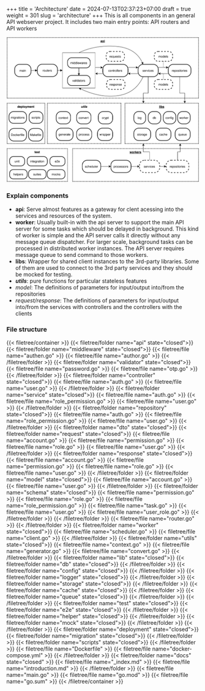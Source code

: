 +++
title = 'Architecture'
date = 2024-07-13T02:37:23+07:00
draft = true
weight = 301
slug = 'architecture'
+++
This is all components in an general API webserver project. It includes two main entry points: API routers and API workers

![](program_structure.svg "Structure of a complete api server")

### Explain components

- **api**: Serve almost features as a gateway for clent acessing into the services and resources of the system.
- **worker**: Usually built-in with the api server to support the main API server for some tasks which should be delayed in background. This kind of worker is simple and the API server calls it directly without any message queue dispatcher. For larger scale, background tasks can be processed in distributed worker instances. The API server requires message queue to send command to those workers.
- **libs**: Wrapper for shared client instances to the 3rd-party libraries. Some of them are used to connect to the 3rd party services and they should be mocked for testing.
- **_utils_**: pure functions for particular stateless features
- _model_: The definitions of parameters for input/output into/from the repositories
- _request/response_: The definitions of parameters for input/output into/from the services with controllers and the controllers with the clients

### File structure

{{< filetree/container >}}
  {{< filetree/folder name="api" state="closed">}}
    {{< filetree/folder name="middleware" state="closed">}}
        {{< filetree/file name="authen.go" >}}
        {{< filetree/file name="author.go" >}}
    {{< /filetree/folder >}}
    {{< filetree/folder name="validator" state="closed">}}
        {{< filetree/file name="password.go" >}}
        {{< filetree/file name="otp.go" >}}
    {{< /filetree/folder >}}
    {{< filetree/folder name="controller" state="closed">}}
        {{< filetree/file name="auth.go" >}}
        {{< filetree/file name="user.go" >}}
    {{< /filetree/folder >}}
    {{< filetree/folder name="service" state="closed">}}
        {{< filetree/file name="auth.go" >}}
        {{< filetree/file name="role_permission.go" >}}
        {{< filetree/file name="user.go" >}}
    {{< /filetree/folder >}}
    {{< filetree/folder name="repository" state="closed">}}
        {{< filetree/file name="auth.go" >}}
        {{< filetree/file name="role_permission.go" >}}
        {{< filetree/file name="user.go" >}}
    {{< /filetree/folder >}}
    {{< filetree/folder name="dto" state="closed">}}
      {{< filetree/folder name="request" state="closed">}}
        {{< filetree/file name="account.go" >}}
        {{< filetree/file name="permission.go" >}}
        {{< filetree/file name="role.go" >}}
        {{< filetree/file name="user.go" >}}
      {{< /filetree/folder >}}
      {{< filetree/folder name="response" state="closed">}}
        {{< filetree/file name="account.go" >}}
        {{< filetree/file name="permission.go" >}}
        {{< filetree/file name="role.go" >}}
        {{< filetree/file name="user.go" >}}
      {{< /filetree/folder >}}
      {{< filetree/folder name="model" state="closed">}}
        {{< filetree/file name="account.go" >}}
        {{< filetree/file name="user.go" >}}
      {{< /filetree/folder >}}
      {{< filetree/folder name="schema" state="closed">}}
        {{< filetree/file name="permission.go" >}}
        {{< filetree/file name="role.go" >}}
        {{< filetree/file name="role_permission.go" >}}
        {{< filetree/file name="task.go" >}}
        {{< filetree/file name="user.go" >}}
        {{< filetree/file name="user_role.go" >}}
      {{< /filetree/folder >}}
    {{< /filetree/folder >}}
    {{< filetree/file name="router.go" >}}
  {{< /filetree/folder >}}
  {{< filetree/folder name="worker" state="closed">}}
    {{< filetree/file name="scheduler.go" >}}
    {{< filetree/file name="client.go" >}}
  {{< /filetree/folder >}}
  {{< filetree/folder name="utils" state="closed">}}
    {{< filetree/file name="context.go" >}}
    {{< filetree/file name="generator.go" >}}
    {{< filetree/file name="convert.go" >}}
  {{< /filetree/folder >}}
  {{< filetree/folder name="lib" state="closed">}}
    {{< filetree/folder name="db" state="closed">}}
    {{< /filetree/folder >}}
    {{< filetree/folder name="config" state="closed">}}
    {{< /filetree/folder >}}
    {{< filetree/folder name="logger" state="closed">}}
    {{< /filetree/folder >}}
    {{< filetree/folder name="storage" state="closed">}}
    {{< /filetree/folder >}}
    {{< filetree/folder name="cache" state="closed">}}
    {{< /filetree/folder >}}
    {{< filetree/folder name="queue" state="closed">}}
    {{< /filetree/folder >}}
  {{< /filetree/folder >}}
  {{< filetree/folder name="test" state="closed">}}
    {{< filetree/folder name="e2e" state="closed">}}
    {{< /filetree/folder >}}
    {{< filetree/folder name="helper" state="closed">}}
    {{< /filetree/folder >}}
    {{< filetree/folder name="mock" state="closed">}}
    {{< /filetree/folder >}}
  {{< /filetree/folder >}}
  {{< filetree/folder name="deployment" state="closed">}}
    {{< filetree/folder name="migration" state="closed">}}
    {{< /filetree/folder >}}
    {{< filetree/folder name="scripts" state="closed">}}
    {{< /filetree/folder >}}
    {{< filetree/file name="Dockerfile" >}}
    {{< filetree/file name="docker-compose.yml" >}}
  {{< /filetree/folder >}}
    {{< filetree/folder name="docs" state="closed" >}}
    {{< filetree/file name="_index.md" >}}
    {{< filetree/file name="introduction.md" >}}
  {{< /filetree/folder >}}
  {{< filetree/file name="main.go" >}}
  {{< filetree/file name="go.mod" >}}
  {{< filetree/file name="go.sum" >}}
{{< /filetree/container >}}

<!-- 
{{< cards >}}
  {{< card link="architecture" title="GoBS DI Architecture" icons="https://source.unsplash.com/featured/800x600?landscape" subtitle="API in DI project structure" >}}
  {{< card 
    link="configuration"
    title="Configuration"
    icons="https://img.icons8.com/ios/100/variable.png" subtitle="Manage configurations in API server with secret and configuration services"
  >}}
  {{< card 
    link="log"
    title="Log"
    icons="/images/log.png"
    subtitle="Initialize log with monitoring services"
  >}}
  {{< card 
    link="database"
    title="Database"
    icons="/images/log.png"
    subtitle="Manage database connections and query sessions"
  >}}
  {{< card 
    link="cache"
    title="Cache"
    icons="/images/log.png"
    subtitle="Cache service for API server. In-memory, redis, etc"
  >}}
  {{< card 
    link="router"
    title="Routing framework"
    icons="/images/log.png"
    subtitle="Common routing frameworks in Golang. Echo, Gin, Fiber, etc"
  >}}
  {{< card 
    link="middleware"
    title="Middlewares"
    icons="/images/log.png"
    subtitle="Common mddlewares supporting routing for API server. Authentication, Authorization, Rate Limit, etc"
  >}}
  {{< card 
    link="validator"
    title="Validators"
    icons="/images/log.png"
    subtitle="Implement binding and validating requests for API endpoints"
  >}}
  {{< card 
    link="handler"
    title="Handlers/Controllers"
    icons="/images/log.png"
    subtitle="Manage resources for request accesses using gobs"
  >}}
  {{< card 
    link="services"
    title="Services"
    icons="/images/log.png"
    subtitle="The core business logics aka functional requiremennts that make your servers distinguish between the others"
  >}}
  {{< card 
    link="worker"
    title="Background processes"
    icons="/images/log.png"
    subtitle="Manage specific tasks in background for API servers"
  >}}
  {{< card 
    link="gprc"
    title="GRPC Client"
    icons="/images/log.png"
    subtitle="Manage GRPC connections using gobs"
  >}}
  {{< card 
    link="websocket"
    title="Websocket"
    icons="/images/log.png"
    subtitle="Manage connections and process websocket requests"
  >}}
  {{< card 
    link="queue"
    title="Background services"
    icons="/images/log.png"
    subtitle="Manage connectionns with backgroud services via message queue or event bus"
  >}}
{{< /cards >}} -->
